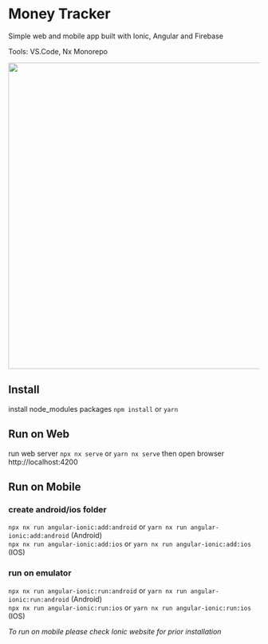 # Money Tracker

Simple web and mobile app built with Ionic, Angular and Firebase

Tools: VS.Code, Nx Monorepo

<p style="text-align: center;"><img src="https://raw.githubusercontent.com/madipta/money-tracker/main/ss/money-tracker.png" width="614"></p>

## Install

install node_modules packages
`npm install` or `yarn`   

## Run on Web

run web server `npx nx serve` or `yarn nx serve` then open browser http://localhost:4200   

## Run on Mobile

### create android/ios folder
`npx nx run angular-ionic:add:android` or `yarn nx run angular-ionic:add:android` (Android)   
`npx nx run angular-ionic:add:ios` or `yarn nx run angular-ionic:add:ios` (IOS)   

### run on emulator
`npx nx run angular-ionic:run:android` or `yarn nx run angular-ionic:run:android` (Android)   
`npx nx run angular-ionic:run:ios` or `yarn nx run angular-ionic:run:ios` (IOS)   

<p><i>To run on mobile please check Ionic website for prior installation</i></p>
